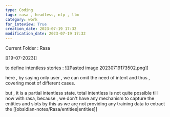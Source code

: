 ```yaml
---
type: Coding  
tags: rasa , headless, nlp , llm
category: work
for_inteview: True
creation_date: 2023-07-19 17:32
modification_date: 2023-07-19 17:32
---
```


  
Current Folder : Rasa




[[19-07-2023]]


to define intentless stories :
![[Pasted image 20230719173502.png]]

here , by saying only user , we can omit the need of intent and thus , covering most of different cases.

but , it is a partial intentless state. total intentless is not quite possible till now with rasa, because , we don't have any mechanism to capture the entities and slots by this as we are not providing any training data to extract the [[obsidian-notes/Rasa/entities|entities]]

